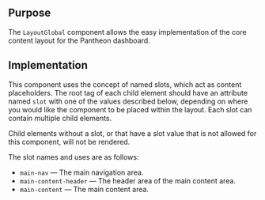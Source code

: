 ## Purpose

The `LayoutGlobal` component allows the easy implementation of the core content layout for the Pantheon dashboard.

## Implementation

This component uses the concept of named slots, which act as content placeholders. The root tag of each child element should have an attribute named `slot` with one of the values described below, depending on where you would like the component to be placed within the layout. Each slot can contain multiple child elements.

Child elements without a slot, or that have a slot value that is not allowed for this component, will not be rendered.

The slot names and uses are as follows:

- `main-nav` — The main navigation area.
- `main-content-header` — The header area of the main content area.
- `main-content` — The main content area.
